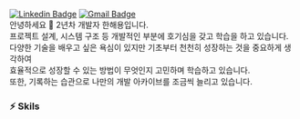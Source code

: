 [![Linkedin Badge](https://img.shields.io/badge/-LinkedIn-blue?style=flat-square&logo=Linkedin&logoColor=white&link=https://www.linkedin.com/in/haeyonghahn/)](https://www.linkedin.com/in/haeyonghahn/)
[![Gmail Badge](https://img.shields.io/badge/Gmail-d14836?style=flat-square&logo=Gmail&logoColor=white&link=mailto:yong80211@gmail.com)](mailto:yong80211@gmail.com)	    
안녕하세요 👋 2년차 개발자 한해용입니다.   
프로젝트 설계, 시스템 구조 등 개발적인 부분에 호기심을 갖고 학습을 하고 있습니다.   
다양한 기술을 배우고 싶은 욕심이 있지만 기초부터 천천히 성장하는 것을 중요하게 생각하여    
효율적으로 성장할 수 있는 방법이 무엇인지 고민하며 학습하고 있습니다.    
또한, 기록하는 습관으로 나만의 개발 아카이브를 조금씩 늘리고 있습니다.

### ⚡ Skils
